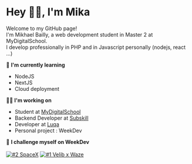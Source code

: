 <h1 align="left">Hey 👋🏽, I'm Mika</h1>

<p align="left">
Welcome to my GitHub page! <br>I'm Mikhael Bailly, a web development student in Master 2 at MyDigitalSchool.
<br>I develop professionally in PHP and in Javascript personally (nodejs, react ...)
</p>

🔭 **I'm currently learning**
- NodeJS
- NextJS
- Cloud deployment

👨‍💻 **I'm working on**
- Student at [MyDigitalSchool](https://mydigitalschool.com/)
- Backend Developer at [Subskill](https://subskill.com)
- Developer at [Luqa](https://github.com/LuqaEducation)
- Personal project : WeekDev

:muscle: **I challenge myself on WeekDev** <br><br>
[![#2 SpaceX](https://github-readme-stats.vercel.app/api/pin/?username=Mikheull&repo=wd-spacex)](https://github.com/Mikheull/wd-spacex)
[![#1 Velib x Waze](https://github-readme-stats.vercel.app/api/pin/?username=Mikheull&repo=wd-velib)](https://github.com/Mikheull/wd-velib)
